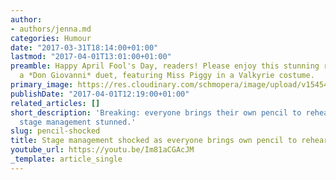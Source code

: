 ```yaml
---
author:
- authors/jenna.md
categories: Humour
date: "2017-03-31T18:14:00+01:00"
lastmod: "2017-04-01T13:01:00+01:00"
preamble: Happy April Fool's Day, readers! Please enjoy this stunning rendition of
  a *Don Giovanni* duet, featuring Miss Piggy in a Valkyrie costume.
primary_image: https://res.cloudinary.com/schmopera/image/upload/v1545409169/media/webhook-uploads/1490980407964/2017-04-01---April-6.jpg.jpg
publishDate: "2017-04-01T12:19:00+01:00"
related_articles: []
short_description: 'Breaking: everyone brings their own pencil to rehearsal, leaving
  stage management stunned.'
slug: pencil-shocked
title: Stage management shocked as everyone brings own pencil to rehearsal
youtube_url: https://youtu.be/Im81aCGAcJM
_template: article_single
---
```



